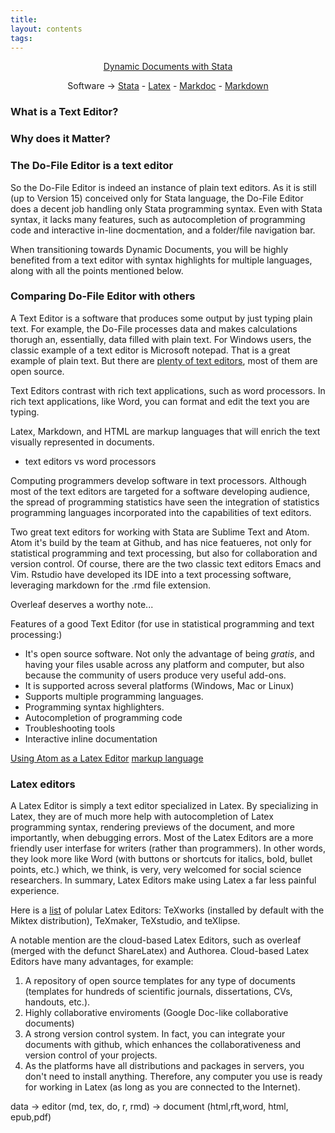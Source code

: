 ```yaml
---
title:
layout: contents
tags:
---
```


<a name="Contents"></a>
<p style="text-align: center;">
<a href="https://crenteriam.github.io/training/dynamic-documents/dynamicdocs-stata/">Dynamic Documents with Stata</a>
</p>
<p style="text-align: center;">
Software &rarr; <a href="https://crenteriam.github.io/training/stata/stata/">Stata</a> - <a href="https://crenteriam.github.io/training/latex/latex/">Latex</a> - <a href="https://crenteriam.github.io/training/dynamic-documents/software-markdoc/">Markdoc</a> - <a href="https://crenteriam.github.io/training/markdown/markdown/">Markdown</a>
</p>

### What is a Text Editor?

### Why does it Matter?

### The Do-File Editor is a text editor

So the Do-File Editor is indeed an instance of plain text editors. As it is still (up to Version 15) conceived only for Stata language, the Do-File Editor does a decent job handling only Stata programming syntax. Even with Stata syntax, it lacks many features, such as autocompletion of programming code and interactive in-line docmentation, and a folder/file navigation bar.

When transitioning towards Dynamic Documents, you will be highly benefited from a text editor with syntax highlights for multiple languages, along with all the points mentioned below.

### Comparing Do-File Editor with others

A Text Editor is a software that produces some output by just typing plain text. For example, the Do-File processes data and makes calculations thorugh an, essentially, data filled with plain text. For Windows users, the classic example of a text editor is Microsoft notepad. That is a great example of plain text. But there are [plenty of text editors](https://en.wikipedia.org/wiki/List_of_text_editors), most of them are open source.

Text Editors contrast with rich text applications, such as word processors. In rich text applications, like Word, you can format and edit the text you are typing.

Latex, Markdown, and HTML are markup languages that will enrich the text visually represented in documents.

- text editors vs word processors

Computing programmers develop software in text processors. Although most of the text editors are targeted for a software developing audience, the spread of programming statistics have seen the integration of statistics programming languages incorporated into the capabilities of text editors.

Two great text editors for working with Stata are Sublime Text and Atom. Atom it's build by the team at Github, and has nice featueres, not only for statistical programming and text processing, but also for collaboration and version control. Of course, there are the two classic text editors Emacs and Vim. Rstudio have developed its IDE into a text processing software, leveraging markdown for the .rmd file extension.

Overleaf deserves a worthy note...

Features of a good Text Editor (for use in statistical programming and text processing:)
- It's open source software. Not only the advantage of being *gratis*, and having your files usable across any platform and computer, but also because the community of users produce very useful add-ons.
- It is supported across several platforms (Windows, Mac or Linux)
- Supports multiple programming languages.
- Programming syntax highlighters.
- Autocompletion of programming code
- Troubleshooting tools
- Interactive inline documentation




[Using Atom as a Latex Editor](https://medium.com/@lucasrebscher/using-atom-as-a-latex-editor-93756de3d726)
[markup language](https://en.wikipedia.org/wiki/Markup_language)

### Latex editors

A Latex Editor is simply a text editor specialized in Latex. By specializing in Latex, they are of much more help with autocompletion of Latex programming syntax, rendering previews of the document, and more importantly, when debugging errors. Most of the Latex Editors are a more friendly user interfase for writers (rather than programmers). In other words, they look more like Word (with buttons or shortcuts for italics, bold, bullet points, etc.) which, we think, is very, very welcomed for social science researchers. In summary, Latex Editors make using Latex a far less painful experience.

Here is a [list](https://beebom.com/best-latex-editors/) of polular Latex Editors: TeXworks (installed by default with the Miktex distribution), TeXmaker, TeXstudio, and teXlipse.

A notable mention are the cloud-based Latex Editors, such as overleaf (merged with the defunct ShareLatex) and Authorea. Cloud-based Latex Editors have many advantages, for example:

1. A repository of open source templates for any type of documents (templates for hundreds of scientific journals, dissertations, CVs, handouts, etc.).
2. Highly collaborative enviroments (Google Doc-like collaborative documents)
3. A strong version control system. In fact, you can integrate your documents with github, which enhances the collaborativeness and version control of your projects.
4. As the platforms have all distributions and packages in servers, you don't need to install anything. Therefore, any computer you use is ready for working in Latex (as long as you are connected to the Internet).


data -> editor (md, tex, do, r, rmd) -> document (html,rft,word, html, epub,pdf)
